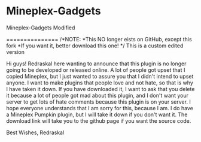Mineplex-Gadgets
================
Mineplex-Gadgets Modified

===============
/*NOTE:
 *This NO longer eists on GitHub, except this fork
 *If you want it, better download this one!
 */
This is a custom edited version

Hi guys! Redraskal here wanting to announce that this plugin is no longer going to be developed or released online. A lot of people got upset that I copied Mineplex, but I just wanted to assure you that I didn't intend to upset anyone. I want to make plugins that people love and not hate, so that is why I have taken it down. If you have downloaded it, I want to ask that you delete it because a lot of people got mad about this plugin, and I don't want your server to get lots of hate comments because this plugin is on your server. I hope everyone understands that I am sorry for this, because I am. I do have a Mineplex Pumpkin plugin, but I will take it down if you don't want it. The download link will take you to the github page if you want the source code.

Best Wishes,
Redraskal​
